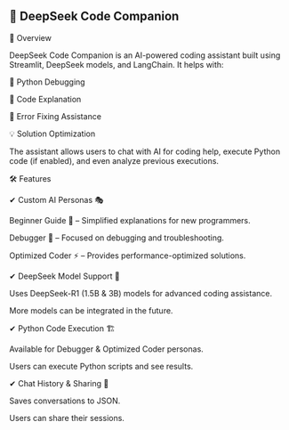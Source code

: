 ## 🧠 DeepSeek Code Companion

🚀 Overview

DeepSeek Code Companion is an AI-powered coding assistant built using Streamlit, DeepSeek models, and LangChain. It helps with:

🐍 Python Debugging

📝 Code Explanation

🐞 Error Fixing Assistance

💡 Solution Optimization

The assistant allows users to chat with AI for coding help, execute Python code (if enabled), and even analyze previous executions.


🛠 Features

✔ Custom AI Personas 🎭

Beginner Guide 📖 – Simplified explanations for new programmers.

Debugger 🐞 – Focused on debugging and troubleshooting.

Optimized Coder ⚡ – Provides performance-optimized solutions.

✔ DeepSeek Model Support 🤖

Uses DeepSeek-R1 (1.5B & 3B) models for advanced coding assistance.

More models can be integrated in the future.

✔ Python Code Execution 🏗️

Available for Debugger & Optimized Coder personas.

Users can execute Python scripts and see results.

✔ Chat History & Sharing 💾

Saves conversations to JSON.

Users can share their sessions.
